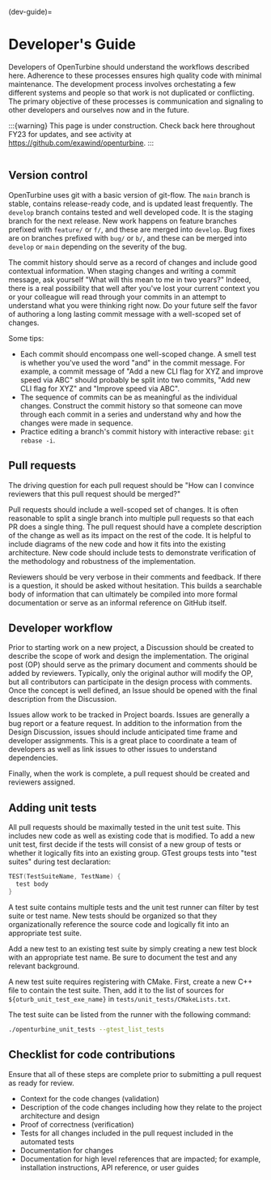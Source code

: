 (dev-guide)=

# Developer's Guide

Developers of OpenTurbine should understand the workflows described here.
Adherence to these processes ensures high quality code with minimal maintenance.
The development process involves orchestating a few different systems
and people so that work is not duplicated or conflicting. The primary
objective of these processes is communication and signaling to
other developers and ourselves now and in the future.

:::{warning}
This page is under construction. Check back here throughout FY23
for updates, and see activity at https://github.com/exawind/openturbine.
:::

```{contents}
```

## Version control

OpenTurbine uses git with a basic version of git-flow. The `main` branch is
stable, contains release-ready code, and is updated least frequently. The
`develop` branch contains tested and well developed code. It is the staging
branch for the next release. New work happens on feature branches prefixed
with `feature/` or `f/`, and these are merged into `develop`. Bug fixes are
on branches prefixed with `bug/` or `b/`, and these can be merged into
`develop` or `main` depending on the severity of the bug.

The commit history should serve as a record of changes and include good
contextual information. When staging changes and writing a commit message,
ask yourself "What will this mean to me in two years?" Indeed, there is a
real possibility that well after you've lost your current context you or
your colleague will read through your commits in an attempt to understand
what you were thinking right now. Do your future self the favor of
authoring a long lasting commit message with a well-scoped set of changes.

Some tips:
- Each commit should encompass one well-scoped change. A smell test is
  whether you've used the word "and" in the commit message. For example,
  a commit message of "Add a new CLI flag for XYZ and improve speed via
  ABC" should probably be split into two commits, "Add new CLI flag for
  XYZ" and "Improve speed via ABC".
- The sequence of commits can be as meaningful as the individual changes.
  Construct the commit history so that someone can move through each
  commit in a series and understand why and how the changes were made
  in sequence.
- Practice editing a branch's commit history with interactive
  rebase: `git rebase -i`.

## Pull requests

The driving question for each pull request should be "How can I
convince reviewers that this pull request should be merged?"

Pull requests should include a well-scoped set of changes. It is
often reasonable to split a single branch into multiple pull
requests so that each PR does a single thing. The pull request
should have a complete description of the change as well as its
impact on the rest of the code. It is helpful to include diagrams
of the new code and how it fits into the existing architecture.
New code should include tests to demonstrate verification of
the methodology and robustness of the implementation.

Reviewers should be very verbose in their comments and feedback. If there
is a question, it should be asked without hesitation. This builds a searchable
body of information that can ultimately be compiled into more formal
documentation or serve as an informal reference on GitHub itself.

## Developer workflow

Prior to starting work on a new project, a Discussion should be created
to describe the scope of work and design the implementation. The original
post (OP) should serve as the primary document and comments should be added
by reviewers. Typically, only the original author will modify the OP, but
all contributors can participate in the design process with comments. Once
the concept is well defined, an Issue should be opened with the final
description from the Discussion.

Issues allow work to be tracked in Project boards. Issues are generally a
bug report or a feature request. In addition to the information from the
Design Discussion, issues should include anticipated time frame and developer
assignments. This is a great place to coordinate a team of developers as well
as link issues to other issues to understand dependencies.

Finally, when the work is complete, a pull request should be created and
reviewers assigned.

## Adding unit tests

All pull requests should be maximally tested in the unit test suite. This
includes new code as well as existing code that is modified. To add a new
unit test, first decide if the tests will consist of a new group of tests
or whether it logically fits into an existing group. GTest groups tests
into "test suites" during test declaration:

```c++
TEST(TestSuiteName, TestName) {
  test body
}
```

A test suite contains multiple tests and the unit test runner can
filter by test suite or test name. New tests should be organized so that
they organizationally reference the source code and logically fit
into an appropriate test suite.

Add a new test to an existing test suite by simply creating a new
test block with an appropriate test name. Be sure to document
the test and any relevant background.

A new test suite requires registering with CMake. First, create a
new C++ file to contain the test suite. Then, add it to the list
of sources for `${oturb_unit_test_exe_name}` in
`tests/unit_tests/CMakeLists.txt`.

The test suite can be listed from the runner with the following
command:

```bash
./openturbine_unit_tests --gtest_list_tests
```

## Checklist for code contributions

Ensure that all of these steps are complete prior to submitting a pull request
as ready for review.

- Context for the code changes (validation)
- Description of the code changes including how they relate to the
  project architecture and design
- Proof of correctness (verification)
- Tests for all changes included in the pull request included in the
  automated tests
- Documentation for changes
- Documentation for high level references that are impacted; for example,
  installation instructions, API reference, or user guides

